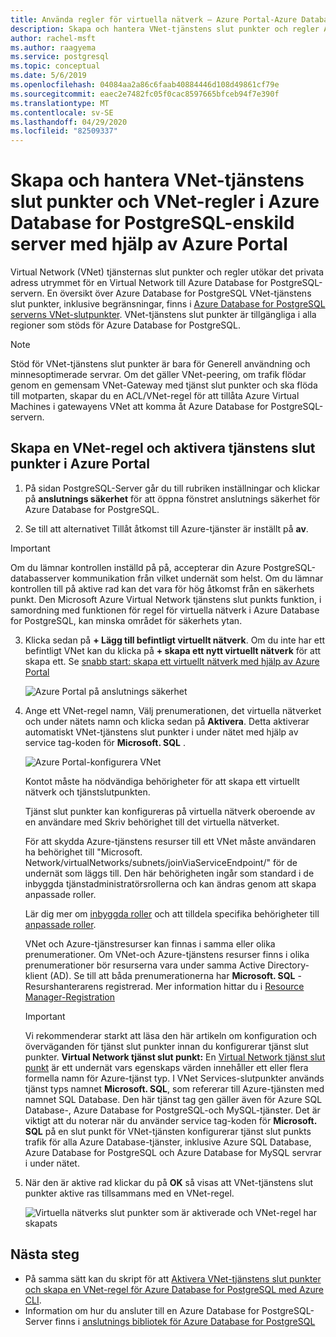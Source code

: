 ```yaml
---
title: Använda regler för virtuella nätverk – Azure Portal-Azure Database for PostgreSQL-enskild server
description: Skapa och hantera VNet-tjänstens slut punkter och regler Azure Database for PostgreSQL-enskild server med hjälp av Azure Portal
author: rachel-msft
ms.author: raagyema
ms.service: postgresql
ms.topic: conceptual
ms.date: 5/6/2019
ms.openlocfilehash: 04084aa2a86c6faab40884446d108d49861cf79e
ms.sourcegitcommit: eaec2e7482fc05f0cac8597665bfceb94f7e390f
ms.translationtype: MT
ms.contentlocale: sv-SE
ms.lasthandoff: 04/29/2020
ms.locfileid: "82509337"
---
```

# <a name="create-and-manage-vnet-service-endpoints-and-vnet-rules-in-azure-database-for-postgresql---single-server-by-using-the-azure-portal"></a>Skapa och hantera VNet-tjänstens slut punkter och VNet-regler i Azure Database for PostgreSQL-enskild server med hjälp av Azure Portal
Virtual Network (VNet) tjänsternas slut punkter och regler utökar det privata adress utrymmet för en Virtual Network till Azure Database for PostgreSQL-servern. En översikt över Azure Database for PostgreSQL VNet-tjänstens slut punkter, inklusive begränsningar, finns i [Azure Database for PostgreSQL serverns VNet-slutpunkter](concepts-data-access-and-security-vnet.md). VNet-tjänstens slut punkter är tillgängliga i alla regioner som stöds för Azure Database for PostgreSQL.

> [!NOTE]
> Stöd för VNet-tjänstens slut punkter är bara för Generell användning och minnesoptimerade servrar.
> Om det gäller VNet-peering, om trafik flödar genom en gemensam VNet-Gateway med tjänst slut punkter och ska flöda till motparten, skapar du en ACL/VNet-regel för att tillåta Azure Virtual Machines i gatewayens VNet att komma åt Azure Database for PostgreSQL-servern.


## <a name="create-a-vnet-rule-and-enable-service-endpoints-in-the-azure-portal"></a>Skapa en VNet-regel och aktivera tjänstens slut punkter i Azure Portal

1. På sidan PostgreSQL-Server går du till rubriken inställningar och klickar på **anslutnings säkerhet** för att öppna fönstret anslutnings säkerhet för Azure Database for PostgreSQL. 

2. Se till att alternativet Tillåt åtkomst till Azure-tjänster är inställt på **av**.

> [!Important]
> Om du lämnar kontrollen inställd på på, accepterar din Azure PostgreSQL-databasserver kommunikation från vilket undernät som helst. Om du lämnar kontrollen till på aktive rad kan det vara för hög åtkomst från en säkerhets punkt. Den Microsoft Azure Virtual Network tjänstens slut punkts funktion, i samordning med funktionen för regel för virtuella nätverk i Azure Database for PostgreSQL, kan minska området för säkerhets ytan.

3. Klicka sedan på **+ Lägg till befintligt virtuellt nätverk**. Om du inte har ett befintligt VNet kan du klicka på **+ skapa ett nytt virtuellt nätverk** för att skapa ett. Se [snabb start: skapa ett virtuellt nätverk med hjälp av Azure Portal](../virtual-network/quick-create-portal.md)

   ![Azure Portal på anslutnings säkerhet](./media/howto-manage-vnet-using-portal/1-connection-security.png)

4. Ange ett VNet-regel namn, Välj prenumerationen, det virtuella nätverket och under nätets namn och klicka sedan på **Aktivera**. Detta aktiverar automatiskt VNet-tjänstens slut punkter i under nätet med hjälp av service tag-koden för **Microsoft. SQL** .

   ![Azure Portal-konfigurera VNet](./media/howto-manage-vnet-using-portal/2-configure-vnet.png)

    Kontot måste ha nödvändiga behörigheter för att skapa ett virtuellt nätverk och tjänstslutpunkten.

    Tjänst slut punkter kan konfigureras på virtuella nätverk oberoende av en användare med Skriv behörighet till det virtuella nätverket.
    
    För att skydda Azure-tjänstens resurser till ett VNet måste användaren ha behörighet till "Microsoft. Network/virtualNetworks/subnets/joinViaServiceEndpoint/" för de undernät som läggs till. Den här behörigheten ingår som standard i de inbyggda tjänstadministratörsrollerna och kan ändras genom att skapa anpassade roller.
    
    Lär dig mer om [inbyggda roller](https://docs.microsoft.com/azure/active-directory/role-based-access-built-in-roles) och att tilldela specifika behörigheter till [anpassade roller](https://docs.microsoft.com/azure/active-directory/role-based-access-control-custom-roles).
    
    VNet och Azure-tjänstresurser kan finnas i samma eller olika prenumerationer. Om VNet-och Azure-tjänstens resurser finns i olika prenumerationer bör resurserna vara under samma Active Directory-klient (AD). Se till att båda prenumerationerna har **Microsoft. SQL** -Resurshanterarens registrerad. Mer information hittar du i [Resource Manager-Registration][resource-manager-portal]

   > [!IMPORTANT]
   > Vi rekommenderar starkt att läsa den här artikeln om konfiguration och överväganden för tjänst slut punkter innan du konfigurerar tjänst slut punkter. **Virtual Network tjänst slut punkt:** En [Virtual Network tjänst slut punkt](../virtual-network/virtual-network-service-endpoints-overview.md) är ett undernät vars egenskaps värden innehåller ett eller flera formella namn för Azure-tjänst typ. I VNet Services-slutpunkter används tjänst typs namnet **Microsoft. SQL**, som refererar till Azure-tjänsten med namnet SQL Database. Den här tjänst tag gen gäller även för Azure SQL Database-, Azure Database for PostgreSQL-och MySQL-tjänster. Det är viktigt att du noterar när du använder service tag-koden för **Microsoft. SQL** på en slut punkt för VNet-tjänsten konfigurerar tjänst slut punkts trafik för alla Azure Database-tjänster, inklusive Azure SQL Database, Azure Database for PostgreSQL och Azure Database for MySQL servrar i under nätet. 
   > 

5. När den är aktive rad klickar du på **OK** så visas att VNet-tjänstens slut punkter aktive ras tillsammans med en VNet-regel.

   ![Virtuella nätverks slut punkter som är aktiverade och VNet-regel har skapats](./media/howto-manage-vnet-using-portal/3-vnet-service-endpoints-enabled-vnet-rule-created.png)

## <a name="next-steps"></a>Nästa steg
- På samma sätt kan du skript för att [Aktivera VNet-tjänstens slut punkter och skapa en VNet-regel för Azure Database for PostgreSQL med Azure CLI](howto-manage-vnet-using-cli.md).
- Information om hur du ansluter till en Azure Database for PostgreSQL-Server finns i [anslutnings bibliotek för Azure Database for PostgreSQL](./concepts-connection-libraries.md)

<!-- Link references, to text, Within this same GitHub repo. --> 
[resource-manager-portal]: ../azure-resource-manager/management/resource-providers-and-types.md